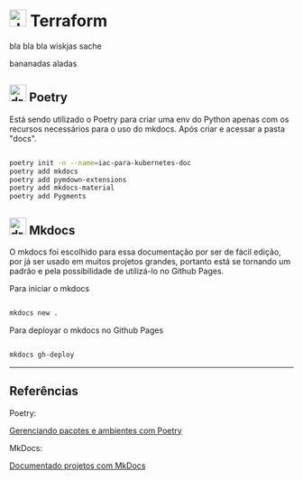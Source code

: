 # <img src="../../images/terraform-logo.png" alt="drawing" width="30"/> Terraform

bla bla bla wiskjas sache

bananadas aladas

##  <img src="../../images/poetry-logo.png" alt="drawing" width="30"/> Poetry

Está sendo utilizado o Poetry para criar uma env do Python apenas com os recursos necessários para o uso do mkdocs.
Após criar e acessar a pasta "docs".

~~~sh

poetry init -n --name=iac-para-kubernetes-doc
poetry add mkdocs
poetry add pymdown-extensions
poetry add mkdocs-material
poetry add Pygments

~~~

## <img src="../../images/mkdocs-logo.png" alt="drawing" width="30"/> Mkdocs

O mkdocs foi escolhido para essa documentação por ser de fácil edição, por já ser usado em muitos projetos grandes, portanto está se tornando um padrão e pela possibilidade de utilizá-lo no Github Pages.

Para iniciar o mkdocs

~~~sh

mkdocs new .

~~~

Para deployar o mkdocs no Github Pages

~~~sh

mkdocs gh-deploy

~~~

---

## Referências

Poetry:

[Gerenciando pacotes e ambientes com Poetry](https://www.youtube.com/watch?v=ZOSWdktsKf0&ab_channel=EduardoMendes)

MkDocs:

[Documentado projetos com MkDocs](https://www.youtube.com/watch?v=GW6nAJ1NHUQ&ab_channel=EduardoMendes)